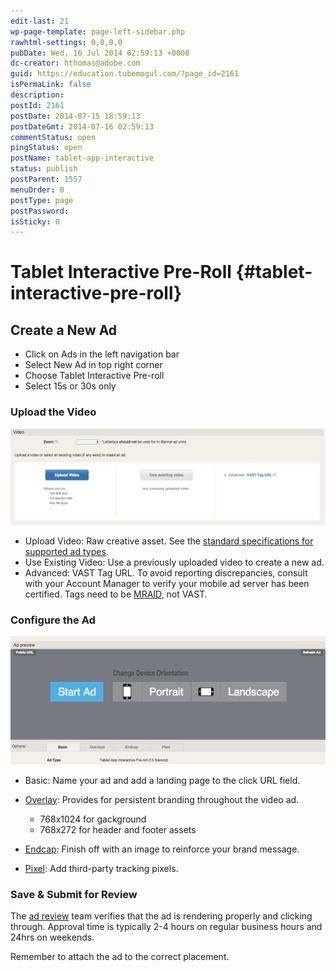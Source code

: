 ```yaml
---
edit-last: 21
wp-page-template: page-left-sidebar.php
rawhtml-settings: 0,0,0,0
pubDate: Wed, 16 Jul 2014 02:59:13 +0000
dc-creator: hthomas@adobe.com
guid: https://education.tubemogul.com/?page_id=2161
isPermaLink: false
description: 
postId: 2161
postDate: 2014-07-15 18:59:13
postDateGmt: 2014-07-16 02:59:13
commentStatus: open
pingStatus: open
postName: tablet-app-interactive
status: publish
postParent: 1557
menuOrder: 0
postType: page
postPassword: 
isSticky: 0
---
```


# Tablet Interactive Pre-Roll {#tablet-interactive-pre-roll}

## Create a New Ad

* Click on Ads in the left navigation bar
* Select New Ad in top right corner
* Choose Tablet Interactive Pre-roll
* Select 15s or 30s only

### Upload the Video
  
[ ![Vast Upload](assets/vast-upload.png)](assets/vast-upload.png)

* Upload Video: Raw creative asset. See the [standard specifications for supported ad types](https://www.tubemogul.com/ad-specs/).
* Use Existing Video: Use a previously uploaded video to create a new ad.
* Advanced: VAST Tag URL. To avoid reporting discrepancies, consult with your Account Manager to verify your mobile ad server has been certified. Tags need to be [MRAID](https://www.iab.com/guidelines/mobile-rich-media-ad-interface-definitions-mraid/), not VAST.

### Configure the Ad
  
[ ![Tablet ipr](assets/tablet-ipr.png)](assets/tablet-ipr.png)

* Basic: Name your ad and add a landing page to the click URL field.
* [Overlay](../../../../dsp/execution/ad-unit-setup/overlay.md): Provides for persistent branding throughout the video ad.

    * 768x1024 for gackground
    * 768x272 for header and footer assets

* [Endcap](../../../../dsp/planning/ad-formats/ad-features-guide/teasers-endcaps.md): Finish off with an image to reinforce your brand message.
* [Pixel](../../../../dsp/execution/ad-unit-setup/3rd-party-tracking-adserving/tracking-pixels.md): Add third-party tracking pixels.

### Save & Submit for Review
  
The [ad review](../../../../dsp/execution/ad-unit-setup/ad-reviews.md) team verifies that the ad is rendering properly and clicking through. Approval time is typically 2-4 hours on regular business hours and 24hrs on weekends.
  
Remember to attach the ad to the correct placement.
